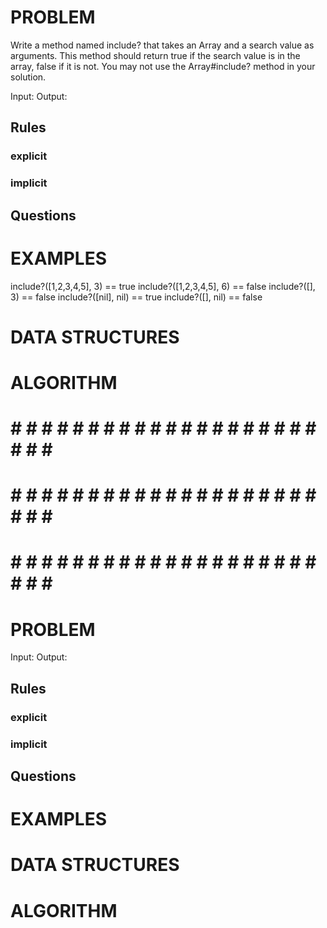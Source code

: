 # PROBLEM
Write a method named include? that takes an Array and a search value as arguments. This method should return true if the search value is in the array, false if it is not. You may not use the Array#include? method in your solution.

  Input: 
  Output:

  ## Rules
  ### explicit
  
  ### implicit


  ## Questions


# EXAMPLES
include?([1,2,3,4,5], 3) == true
include?([1,2,3,4,5], 6) == false
include?([], 3) == false
include?([nil], nil) == true
include?([], nil) == false

# DATA STRUCTURES


# ALGORITHM




# # # # # # # # # # # # # # # # # # # # # # # # #
# # # # # # # # # # # # # # # # # # # # # # # # #
# # # # # # # # # # # # # # # # # # # # # # # # #

# PROBLEM


  Input: 
  Output:

  ## Rules
  ### explicit
  
  ### implicit


  ## Questions


# EXAMPLES


# DATA STRUCTURES


# ALGORITHM
